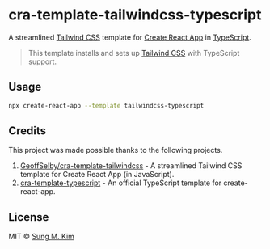 # cra-template-tailwindcss-typescript

A streamlined [Tailwind CSS](https://tailwindcss.com) template for [Create React App](https://github.com/facebook/create-react-app) in [TypeScript](https://www.typescriptlang.org/).

> This template installs and sets up [Tailwind CSS](https://tailwindcss.com) with TypeScript support.

## Usage

```bash
npx create-react-app --template tailwindcss-typescript
```

## Credits

This project was made possible thanks to the following projects.

1. [GeoffSelby/cra-template-tailwindcss](https://github.com/GeoffSelby/cra-template-tailwindcss) - A streamlined Tailwind CSS template for Create React App (in JavaScript).
2. [cra-template-typescript](https://github.com/facebook/create-react-app/tree/master/packages/cra-template-typescript) - An official TypeScript template for create-react-app.

## License

MIT © [Sung M. Kim](https://sung.codes)
